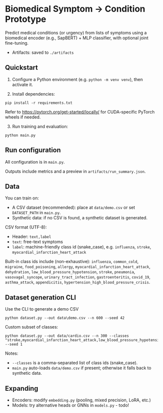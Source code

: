 # Biomedical Symptom → Condition Prototype

Predict medical conditions (or urgency) from lists of symptoms using a biomedical encoder (e.g., SapBERT) + MLP classifier, with optional joint fine-tuning.

- Artifacts: saved to `./artifacts`

## Quickstart

1) Configure a Python environment (e.g. `python -m venv venv`), then activate it.

2) Install dependencies:

```
pip install -r requirements.txt
```

Refer to https://pytorch.org/get-started/locally/ for CUDA-specific PyTorch wheels if needed.

3) Run training and evaluation:

```
python main.py
```

## Run configuration

All configuration is in `main.py`.

Outputs include metrics and a preview in `artifacts/run_summary.json`.

## Data

You can train on:

- A CSV dataset (recommended): place at `data/demo.csv` or set `DATASET_PATH` in `main.py`.
- Synthetic data: if no CSV is found, a synthetic dataset is generated.

CSV format (UTF-8):

- Header: `text,label`
- `text`: free-text symptoms
- `label`: machine-friendly class id (snake_case), e.g. `influenza`, `stroke`, `myocardial_infarction_heart_attack`

Built-in class ids include (non-exhaustive):
`influenza`, `common_cold`, `migraine`, `food_poisoning`, `allergy`, `myocardial_infarction_heart_attack`, `dehydration`, `low_blood_pressure_hypotension`,
`stroke`, `pneumonia`, `vasovagal_syncope`, `urinary_tract_infection`, `gastroenteritis`, `covid_19`, `asthma_attack`, `appendicitis`,
`hypertension_high_blood_pressure_crisis`.

## Dataset generation CLI

Use the CLI to generate a demo CSV

```
python dataset.py --out data\demo.csv --n 600 --seed 42
```

Custom subset of classes:

```
python dataset.py --out data/cardio.csv --n 300 --classes "stroke,myocardial_infarction_heart_attack,low_blood_pressure_hypotension" --seed 1
```

Notes:

- `--classes` is a comma-separated list of class ids (snake_case).
- `main.py` auto-loads `data/demo.csv` if present; otherwise it falls back to synthetic data.

## Expanding

- Encoders: modify `embedding.py` (pooling, mixed precision, LoRA, etc.)
- Models: try alternative heads or GNNs in `models.py` - todo!
